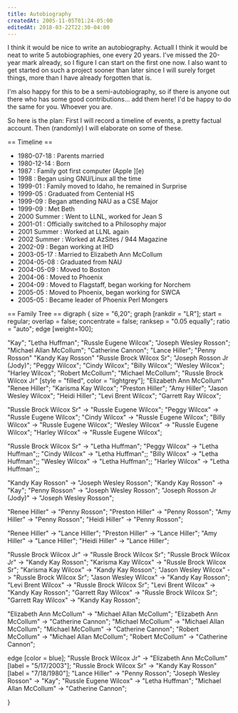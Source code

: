 ```yaml
---
title: Autobiography
createdAt: 2005-11-05T01:24-05:00
editedAt: 2018-03-22T22:30-04:00
---
```


I think it would be nice to write an autobiography. Actuall I think it would be neat to write 5 autobiographies, one every 20 years. I've missed the 20-year mark already, so I figure I can start on the first one now. I also want to get started on such a project sooner than later since I will surely forget things, more than I have already forgotten that is.

I'm also happy for this to be a semi-autobiography, so if there is anyone out there who has some good contributions... add them here! I'd be happy to do the same for you. Whoever you are.

So here is the plan: First I will record a timeline of events, a pretty factual account. Then (randomly) I will elaborate on some of these.

== Timeline ==
* 1980-07-18 : Parents married
* 1980-12-14 : Born
* 1987 : Family got first computer (Apple ][e)
* 1998 : Began using GNU/Linux all the time
* 1999-01 : Family moved to Idaho, he remained in Surprise
* 1999-05 : Graduated from Centenial HS
* 1999-09 : Began attending NAU as a CSE Major
* 1999-09 : Met Beth
* 2000 Summer : Went to LLNL, worked for Jean S
* 2001-01 : Officially switched to a Philosophy major
* 2001 Summer : Worked at LLNL again
* 2002 Summer : Worked at AzSites / 944 Magazine
* 2002-09 : Began working at IHD
* 2003-05-17 : Married to Elizabeth Ann McCollum
* 2004-05-08 : Graduated from NAU
* 2004-05-09 : Moved to Boston
* 2004-06 : Moved to Phoenix
* 2004-09 : Moved to Flagstaff, began working for Norchem
* 2005-05 : Moved to Phoenix, began working for SWCA
* 2005-05 : Became leader of Phoenix Perl Mongers


== Family Tree ==
<graph>
digraph {
  size = "6,20";
  graph [rankdir = "LR"];
  start = regular;
  overlap = false;
  concentrate = false;
  ranksep = "0.05 equally";
  ratio = "auto";
  edge [weight=100];

  "Kay";
  "Letha Huffman";
  "Russle Eugene Wilcox";
  "Joseph Wesley Rosson";
  "Michael Allan McCollum";
  "Catherine Cannon";
  "Lance Hiller";
  "Penny Rosson"
  "Kandy Kay Rosson"
  "Russle Brock Wilcox Sr";
  "Joseph Rosson Jr (Jody)";
  "Peggy Wilcox";
  "Cindy Wilcox";
  "Billy Wilcox";
  "Wesley Wilcox";
  "Harley Wilcox";
  "Robert McCollum";
  "Michael McCollum";
  "Russle Brock Wilcox Jr" [style = "filled", color = "lightgrey"];
  "Elizabeth Ann McCollum"
  "Renee Hiller";
  "Karisma Kay Wilcox";
  "Preston Hiller";
  "Amy Hiller";
  "Jason Wesley Wilcox";
  "Heidi Hiller";
  "Levi Brent Wilcox";
  "Garrett Ray Wilcox";

  "Russle Brock Wilcox Sr" -> "Russle Eugene Wilcox";
  "Peggy Wilcox" -> "Russle Eugene Wilcox";
  "Cindy Wilcox" -> "Russle Eugene Wilcox";
  "Billy Wilcox" -> "Russle Eugene Wilcox";
  "Wesley Wilcox" -> "Russle Eugene Wilcox";
  "Harley Wilcox" -> "Russle Eugene Wilcox";

  "Russle Brock Wilcox Sr" -> "Letha Huffman";
  "Peggy Wilcox" -> "Letha Huffman";;
  "Cindy Wilcox" -> "Letha Huffman";;
  "Billy Wilcox" -> "Letha Huffman";;
  "Wesley Wilcox" -> "Letha Huffman";;
  "Harley Wilcox" -> "Letha Huffman";;

  "Kandy Kay Rosson" -> "Joseph Wesley Rosson";
  "Kandy Kay Rosson" -> "Kay";
  "Penny Rosson" -> "Joseph Wesley Rosson";
  "Joseph Rosson Jr (Jody)" -> "Joseph Wesley Rosson";

  "Renee Hiller" -> "Penny Rosson";
  "Preston Hiller" -> "Penny Rosson";
  "Amy Hiller" -> "Penny Rosson";
  "Heidi Hiller" -> "Penny Rosson";

  "Renee Hiller" -> "Lance Hiller";
  "Preston Hiller" -> "Lance Hiller";
  "Amy Hiller" -> "Lance Hiller";
  "Heidi Hiller" -> "Lance Hiller";


  "Russle Brock Wilcox Jr" -> "Russle Brock Wilcox Sr";
  "Russle Brock Wilcox Jr" -> "Kandy Kay Rosson";
  "Karisma Kay Wilcox" -> "Russle Brock Wilcox Sr";
  "Karisma Kay Wilcox" -> "Kandy Kay Rosson";
  "Jason Wesley Wilcox" -> "Russle Brock Wilcox Sr";
  "Jason Wesley Wilcox" -> "Kandy Kay Rosson";
  "Levi Brent Wilcox" -> "Russle Brock Wilcox Sr";
  "Levi Brent Wilcox" -> "Kandy Kay Rosson";
  "Garrett Ray Wilcox" -> "Russle Brock Wilcox Sr";
  "Garrett Ray Wilcox" -> "Kandy Kay Rosson";

  "Elizabeth Ann McCollum" -> "Michael Allan McCollum";
  "Elizabeth Ann McCollum" -> "Catherine Cannon";
  "Michael McCollum" -> "Michael Allan McCollum";
  "Michael McCollum" -> "Catherine Cannon";
  "Robert McCollum" -> "Michael Allan McCollum";
  "Robert McCollum" -> "Catherine Cannon";

  edge [color = blue];
  "Russle Brock Wilcox Jr" -> "Elizabeth Ann McCollum" [label = "5/17/2003"];
  "Russle Brock Wilcox Sr" -> "Kandy Kay Rosson" [label = "7/18/1980"];
  "Lance Hiller" -> "Penny Rosson";
  "Joseph Wesley Rosson" -> "Kay";
  "Russle Eugene Wilcox" -> "Letha Huffman";
  "Michael Allan McCollum" -> "Catherine Cannon";


}

</graph>


